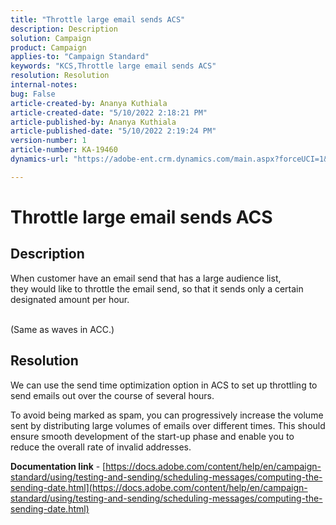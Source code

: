 ```yaml
---
title: "Throttle large email sends ACS"
description: Description
solution: Campaign
product: Campaign
applies-to: "Campaign Standard"
keywords: "KCS,Throttle large email sends ACS"
resolution: Resolution
internal-notes: 
bug: False
article-created-by: Ananya Kuthiala
article-created-date: "5/10/2022 2:18:21 PM"
article-published-by: Ananya Kuthiala
article-published-date: "5/10/2022 2:19:24 PM"
version-number: 1
article-number: KA-19460
dynamics-url: "https://adobe-ent.crm.dynamics.com/main.aspx?forceUCI=1&pagetype=entityrecord&etn=knowledgearticle&id=c74c6e05-6cd0-ec11-a7b5-0022480a8e40"

---
```

# Throttle large email sends ACS

## Description

When customer have an email send that has a large audience list, they would like to throttle the email send, so that it sends only a certain designated amount per hour.

<br>(Same as waves in ACC.)

## Resolution


We can use the send time optimization option in ACS to set up throttling to send emails out over the course of several hours.

To avoid being marked as spam, you can progressively increase the volume sent by distributing large volumes of emails over different times. This should ensure smooth development of the start-up phase and enable you to reduce the overall rate of invalid addresses.



<b>Documentation link</b> - [https://docs.adobe.com/content/help/en/campaign-standard/using/testing-and-sending/scheduling-messages/computing-the-sending-date.html](https://docs.adobe.com/content/help/en/campaign-standard/using/testing-and-sending/scheduling-messages/computing-the-sending-date.html)
